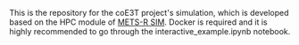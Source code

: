 This is the repository for the coE3T project's simulation, which is developed based on the HPC module of [METS-R SIM](https://github.com/umnilab/METS-R_SIM). Docker is required and it is highly recommended to go through the interactive_example.ipynb notebook. 
